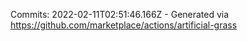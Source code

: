 Commits: 2022-02-11T02:51:46.166Z - Generated via https://github.com/marketplace/actions/artificial-grass
<br>
